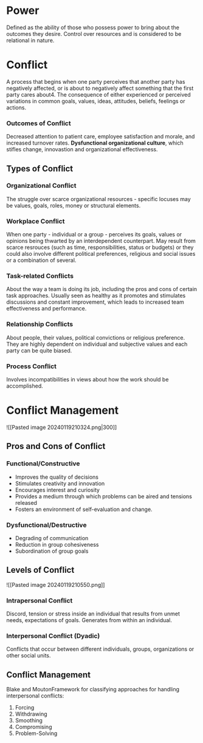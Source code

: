 # Power
Defined as the ability of those who possess power to bring about the outcomes they desire. 
Control over resources and is considered to be relational in nature. 

# Conflict
A process that begins when one party perceives that another party has negatively affected, or is about to negatively affect something that the first party cares about4. 
The consequence of either experienced or perceived variations in common goals, values, ideas, attitudes, beliefs, feelings or actions. 
### Outcomes of Conflict
Decreased attention to patient care, employee satisfaction and morale, and increased turnover rates. 
**Dysfunctional organizational culture**, which stifles change, innovastion and organizational effectiveness. 
## Types of Conflict
### Organizational Conflict
The struggle over scarce organizational resources - specific locuses may be values, goals, roles, money or structural elements. 
### Workplace Conflict
When one party - individual or a group - perceives its goals, values or opinions being thwarted by an interdependent counterpart. 
May result from scarce resrouces (such as time, responsibilities, status or budgets) or they could also involve different political preferences, religious and social issues or a combination of several. 
### Task-related Conflicts
About the way a team is doing its job, including the pros and cons of certain task approaches. 
Usually seen as healthy as it promotes and stimulates discussions and constant improvement, which leads to increased team effectiveness and performance. 
### Relationship Conflicts
About people, their values, political convictions or religious preference. They are highly dependent on individual and subjective values and each party can be quite biased. 
### Process Conflict
Involves incompatibilities in views about how the work should be accomplished. 
# Conflict Management
![[Pasted image 20240119210324.png|300]]
## Pros and Cons of Conflict
### Functional/Constructive
- Improves the quality of decisions
- Stimulates creativity and innovation
- Encourages interest and curiosity
- Provides a medium through which problems can be aired and tensions released
- Fosters an environment of self-evaluation and change. 
### Dysfunctional/Destructive
- Degrading of communication
- Reduction in group cohesiveness
- Subordination of group goals
## Levels of Conflict
![[Pasted image 20240119210550.png]]
### Intrapersonal Conflict
Discord, tension or stress inside an individual that results from unmet needs, expectations of goals. 
Generates from within an individual. 
### Interpersonal Conflict (Dyadic)
Conflicts that occur between different individuals, groups, organizations or other social units. 
## Conflict Management
Blake and MoutonFramework for classifying approaches for handling interpersonal conflicts: 
1. Forcing
2. Withdrawing
3. Smoothing
4. Compromising
5. Problem-Solving
